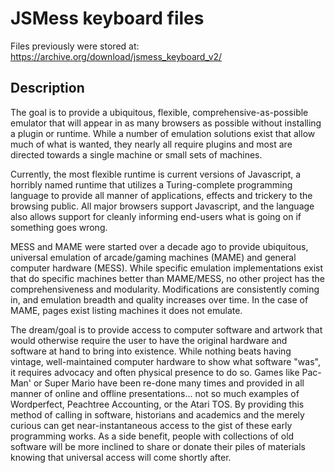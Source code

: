 # JSMess keyboard files

Files previously were stored at: https://archive.org/download/jsmess_keyboard_v2/

## Description

The goal is to provide a ubiquitous, flexible, comprehensive-as-possible emulator that will appear in as many browsers as possible without installing a plugin or runtime. While a number of emulation solutions exist that allow much of what is wanted, they nearly all require plugins and most are directed towards a single machine or small sets of machines.

Currently, the most flexible runtime is current versions of Javascript, a horribly named runtime that utilizes a Turing-complete programming language to provide all manner of applications, effects and trickery to the browsing public. All major browsers support Javascript, and the language also allows support for cleanly informing end-users what is going on if something goes wrong.

MESS and MAME were started over a decade ago to provide ubiquitous, universal emulation of arcade/gaming machines (MAME) and general computer hardware (MESS). While specific emulation implementations exist that do specific machines better than MAME/MESS, no other project has the comprehensiveness and modularity. Modifications are consistently coming in, and emulation breadth and quality increases over time. In the case of MAME, pages exist listing machines it does not emulate.

The dream/goal is to provide access to computer software and artwork that would otherwise require the user to have the original hardware and software at hand to bring into existence. While nothing beats having vintage, well-maintained computer hardware to show what software "was", it requires advocacy and often physical presence to do so. Games like Pac-Man' or Super Mario have been re-done many times and provided in all manner of online and offline presentations... not so much examples of Wordperfect, Peachtree Accounting, or the Atari TOS. By providing this method of calling in software, historians and academics and the merely curious can get near-instantaneous access to the gist of these early programming works. As a side benefit, people with collections of old software will be more inclined to share or donate their piles of materials knowing that universal access will come shortly after.
